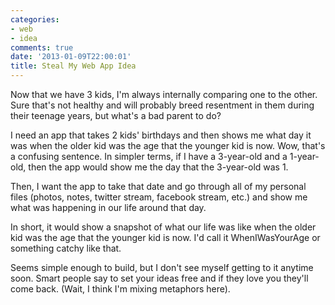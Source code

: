 ```yaml
---
categories:
- web
- idea
comments: true
date: '2013-01-09T22:00:01'
title: Steal My Web App Idea
---
```



Now that we have 3 kids, I'm always internally comparing one to the
other. Sure that's not healthy and will probably breed resentment in
them during their teenage years, but what's a bad parent to do?

I need an app that takes 2 kids' birthdays and then shows me what day
it was when the older kid was the age that the younger kid is now.
Wow, that's a confusing sentence. In simpler terms, if I have a
3-year-old and a 1-year-old, then the app would show me the day that
the 3-year-old was 1.

Then, I want the app to take that date and go through all of my
personal files (photos, notes, twitter stream, facebook stream, etc.)
and show me what was happening in our life around that day.

In short, it would show a snapshot of what our life was like when the
older kid was the age that the younger kid is now. I'd call it
WhenIWasYourAge or something catchy like that.

Seems simple enough to build, but I don't see myself getting to it
anytime soon. Smart people say to set your ideas free and if they love
you they'll come back. (Wait, I think I'm mixing metaphors here).
